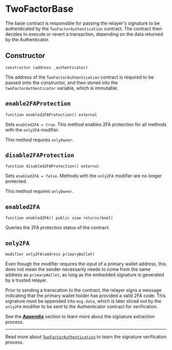 # TwoFactorBase

The base contract is responsible for passing the relayer's signature to be authenticated by the `TwoFactorAuthentication` contract. The contract then decides to execute or revert a transaction, depending on the data returned by the Authenticator.

## Constructor

```solidity
constructor (address _authenticator)
```

The address of the `TwoFactorAuthentication` contract is required to be passed onto the constructor, and then stored into the `twoFactorAuthenticator` variable, which is immutable.

## `enable2FAProtection`

```solidity
function enabled2FAProtection() external
```

Sets `enabled2FA = true`. This method enables 2FA protection for all methods with the `only2FA` modifier.

This method requires `onlyOwner`.

## `disable2FAProtection`

```solidity
function disabled2FAProtection() external
```

Sets `enabled2FA = false`. Methods with the `only2FA` modifier are no longer protected.

This method requires `onlyOwner`.

## `enabled2FA`

```solidity
function enabled2FA() public view returns(bool)
```

Queries the 2FA protection status of the contract.

## `only2FA`

```solidity
modifier only2FA(address primaryWallet)
```

Even though the modifier requires the ioput of a primary wallet address, this does not mean the sender necessarily needs to come from the same address as `primaryWallet`, as long as the embedded signature is generated by a trusted relayer.

Prior to sending a transcation to the contract, the relayer signs a message indicating that the primary wallet holder has provided a valid 2FA code. This signature must be appended into `msg.data`, which is later sliced out by the `only2FA` modifier to be sent to the Authenticator contract for verification.

See the [**Appendix**](2FAppendix.md) section to learn more about the signature extraction process.

---

Read more about [`TwoFactorAuthentication`](./TwoFactorAuthentication.md) to learn the signature verification process.